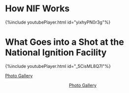 # How NIF Works

{%include youtubePlayer.html id="yixhyPN0r3g"%}

# What Goes into a Shot at the National Ignition Facility

{%include youtubePlayer.html id="_5CisML8Q7I"%}

[Photo Gallery](https://lasers.llnl.gov/media/photo-gallery)

<p align="center">
  <a href="Photo Gallery">Photo Gallery</a>
  </p>
